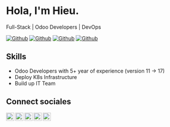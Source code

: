 
# Hola, I'm Hieu.

Full-Stack | Odoo Developers | DevOps 

[![Github](https://img.shields.io/github/followers/tuanle96?style=social)](https://github.com/tuanle96)
[![Github](https://img.shields.io/github/last-commit/tuanle96/tuanle96)](https://github.com/tuanle96/tuanle96)
[![Github](https://img.shields.io/github/stars/trunghieuvn/flutter-clean-architecture?style=social)](https://github.com/trunghieuvn/trunghieuvn)
[![Github](https://img.shields.io/github/watchers/tuanle96/tuanle96?style=social)](https://github.com/trunghieuvn/trunghieuvn)


## Skills

- Odoo Developers with 5+ year of experience (version 11 -> 17)
- Deploy K8s Infrastructure
- Build up IT Team


## Connect sociales

<a href="https://www.linkedin.com/in/justin-tuan/u/">
  <img align="left" alt="Linkdein" width="22px" src="https://cdn.jsdelivr.net/npm/simple-icons@v3/icons/linkedin.svg" />
</a>
<a href="https://github.com/tuanle96/">
  <img align="left" alt="Github" width="22px" src="https://img.icons8.com/fluent/48/000000/github.png"/>
</a>
<a href="https://t.me/letuan96">
  <img align="left" alt="Telegram" width="22px" src="https://img.icons8.com/fluent/48/000000/telegram-app.png"/>
</a>

<a href="mailto:justin.le.1105@gmail.com">
  <img align="left" alt="Gmail" width="22px" src="https://img.icons8.com/fluent/48/000000/gmail.png"/>
</a>
<a href="https://www.facebook.com/anh.tuan.le.15">
  <img align="left" alt="Facebook" width="22px" src="https://img.icons8.com/android/24/000000/facebook.png"/>
</a>
